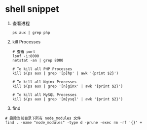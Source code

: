 # shell snippet

1. 查看进程

    ```
    ps aux | grep php
    ```

2. kill Processes

    ```shell
    # 查看 port
    lsof -i:8000
    netstat -an | grep 8000
    
    # To kill all PHP Processes
    kill $(ps aux | grep '[p]hp' | awk '{print $2}')

    # To kill all Nginx Processes
    kill $(ps aux | grep '[n]ginx' | awk '{print $2}')

    # To kill all MySQL Processes
    kill $(ps aux | grep '[m]ysql' | awk '{print $2}')
    ```

3. find

  ```shell
  # 删除当前目录下所有 node_modules 文件
  find . -name "node_modules" -type d -prune -exec rm -rf '{}' +
  ```
 
 
